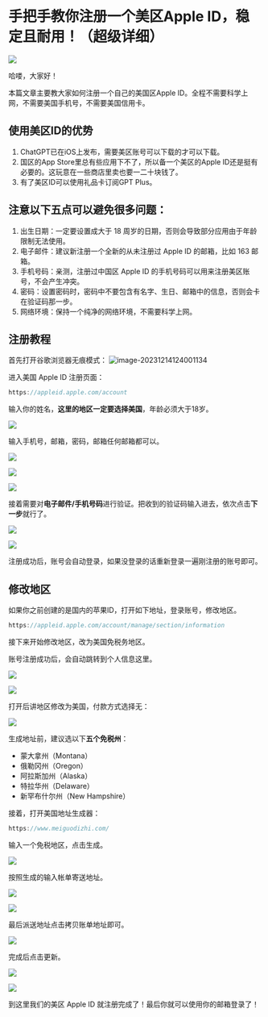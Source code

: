 # 手把手教你注册一个美区Apple ID，稳定且耐用！（超级详细）

![](https://billy.taoxiaoxin.club/md/2023/12/657a8590342d1564dc68bbc8.png)

哈喽，大家好！

本篇文章主要教大家如何注册一个自己的美国区Apple ID。全程不需要科学上网，不需要美国手机号，不需要美国信用卡。

## 使用美区ID的优势

1. ChatGPT已在iOS上发布，需要美区账号可以下载的才可以下载。
2. 国区的App Store里总有些应用下不了，所以备一个美区的Apple ID还是挺有必要的。这玩意在一些商店里卖也要一二十块钱了。
3. 有了美区ID可以使用礼品卡订阅GPT Plus。

## 注意以下五点可以避免很多问题：

1. 出生日期：一定要设置成大于 18 周岁的日期，否则会导致部分应用由于年龄限制无法使用。
2. 电子邮件：建议新注册一个全新的从未注册过 Apple ID 的邮箱，比如 163 邮箱。
3. 手机号码：亲测，注册过中国区 Apple ID 的手机号码可以用来注册美区账号，不会产生冲突。
4. 密码：设置密码时，密码中不要包含有名字、生日、邮箱中的信息，否则会卡在验证码那一步。
5. 网络环境：保持一个纯净的网络环境，不需要科学上网。

## 注册教程

首先打开谷歌浏览器无痕模式：
![image-20231214124001134](https://billy.taoxiaoxin.club/md/2023/12/657a8721d918ddb41ff16071.png)

进入美国 Apple ID 注册页面：

```go
https://appleid.apple.com/account
```

输入你的姓名，**这里的地区一定要选择美国**，年龄必须大于18岁。

![](https://billy.taoxiaoxin.club/md/2023/12/657a88492dc713d043f13d68.png)

输入手机号，邮箱，密码，邮箱任何邮箱都可以。

![](https://billy.taoxiaoxin.club/md/2023/12/657a88c7661f8f85df03d221.png)

![](https://billy.taoxiaoxin.club/md/2023/12/657a8fa0cde88270a9aa31b3.png)

![](https://billy.taoxiaoxin.club/md/2023/12/657a89990f4f04163051b58f.png)



接着需要对**电子邮件/手机号码**进行验证。把收到的验证码输入进去，依次点击**下一步**就行了。

![](https://billy.taoxiaoxin.club/md/2023/12/657a8c2f1c0eae0f2cb14d3a.png)

![](https://billy.taoxiaoxin.club/md/2023/12/657a8cd1432fb1cedd222c6a.png)

注册成功后，账号会自动登录，如果没登录的话重新登录一遍刚注册的账号即可。

## 修改地区

如果你之前创建的是国内的苹果ID，打开如下地址，登录账号，修改地区。

```go
https://appleid.apple.com/account/manage/section/information
```

接下来开始修改地区，改为美国免税务地区。

账号注册成功后，会自动跳转到个人信息这里。

![](https://billy.taoxiaoxin.club/md/2023/12/657a91e76837dae6b03e5b62.png)

![](https://billy.taoxiaoxin.club/md/2023/12/657a9200fc9a292b515c07fc.png)

打开后讲地区修改为美国，付款方式选择无：

![](https://billy.taoxiaoxin.club/md/2023/12/657a9278634514b57eee2bbd.png)

生成地址前，建议选以下**五个免税州**：

+ 蒙大拿州（Montana）
+ 俄勒冈州（Oregon）
+ 阿拉斯加州（Alaska）
+ 特拉华州（Delaware）
+ 新罕布什尔州（New Hampshire）

接着，打开美国地址生成器：

```go
https://www.meiguodizhi.com/
```

输入一个免税地区，点击生成。

![](https://billy.taoxiaoxin.club/md/2023/12/657a93b9efbd7db58f34fc73.png)

按照生成的输入帐单寄送地址。

![](https://billy.taoxiaoxin.club/md/2023/12/657a943df9e2c75947411ab0.png)

![](https://billy.taoxiaoxin.club/md/2023/12/657a950dd47caadcd6d2126d.png)

最后派送地址点击拷贝账单地址即可。

![](https://billy.taoxiaoxin.club/md/2023/12/657a9587460624929ff02dc0.png)

完成后点击更新。

![](https://billy.taoxiaoxin.club/md/2023/12/657a95a5c93d2b1cdd6ef71c.png)

![](https://billy.taoxiaoxin.club/md/2023/12/657a95c1c612a3212f488ef9.png)

到这里我们的美区 Apple ID 就注册完成了！最后你就可以使用你的邮箱登录了！